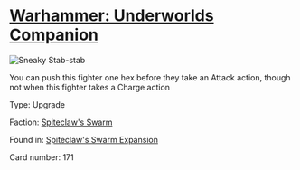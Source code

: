 # [Warhammer: Underworlds Companion](https://guidokessels.github.io/wh-underworlds)

  

![Sneaky Stab-stab](https://warhammerunderworlds.com/wp-content/uploads/sites/6/2018/02/171_ENG.png)

You can push this fighter one hex before they take an Attack action, though not when this fighter takes a Charge action

Type: Upgrade

Faction: [Spiteclaw's Swarm](https://guidokessels.github.io/wh-underworlds/factions/spiteclaws-swarm.md)

Found in: [Spiteclaw's Swarm Expansion](https://guidokessels.github.io/wh-underworlds/locations/spiteclaws-swarm-expansion.md)

Card number: 171
